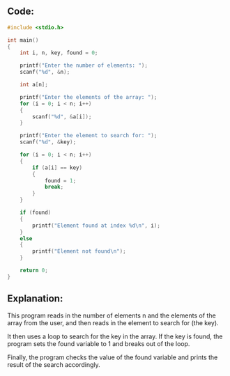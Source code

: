 ## Code:

```c
#include <stdio.h>

int main()
{
    int i, n, key, found = 0;

    printf("Enter the number of elements: ");
    scanf("%d", &n);

    int a[n];

    printf("Enter the elements of the array: ");
    for (i = 0; i < n; i++)
    {
        scanf("%d", &a[i]);
    }

    printf("Enter the element to search for: ");
    scanf("%d", &key);

    for (i = 0; i < n; i++)
    {
        if (a[i] == key)
        {
            found = 1;
            break;
        }
    }

    if (found)
    {
        printf("Element found at index %d\n", i);
    }
    else
    {
        printf("Element not found\n");
    }

    return 0;
}

```

## Explanation:

 This program reads in the number of elements n and the elements of the array from the user, and then reads in the element to search for (the key).

It then uses a loop to search for the key in the array. If the key is found, the program sets the found variable to 1 and breaks out of the loop.

Finally, the program checks the value of the found variable and prints the result of the search accordingly.

